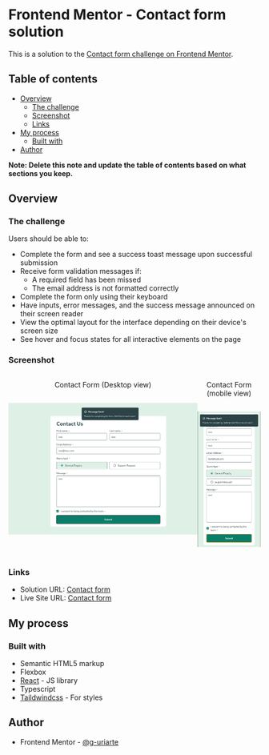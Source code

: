 # Frontend Mentor - Contact form solution

This is a solution to the [Contact form challenge on Frontend Mentor](https://www.frontendmentor.io/challenges/contact-form--G-hYlqKJj).

## Table of contents

- [Overview](#overview)
  - [The challenge](#the-challenge)
  - [Screenshot](#screenshot)
  - [Links](#links)
- [My process](#my-process)
  - [Built with](#built-with)
- [Author](#author)

**Note: Delete this note and update the table of contents based on what sections you keep.**

## Overview

### The challenge

Users should be able to:

- Complete the form and see a success toast message upon successful submission
- Receive form validation messages if:
  - A required field has been missed
  - The email address is not formatted correctly
- Complete the form only using their keyboard
- Have inputs, error messages, and the success message announced on their screen reader
- View the optimal layout for the interface depending on their device's screen size
- See hover and focus states for all interactive elements on the page

### Screenshot

<div style="display: flex;">
<div style="display: flex; flex: 3; flex-direction: column">
  <p align="center">Contact Form (Desktop view)</p>
  <p align="center">
    <img src="./screenshots/screenshot_desktop.png" />
  </p>
</div>
<div style="display: flex; flex: 1; flex-direction: column">
  <p align="center" >Contact Form (mobile view)</p>
  <p align="center">
    <img src="./screenshots/screenshot_mobile.png" />
  </p>
</div>
</div>

### Links

- Solution URL: [Contact form](https://g-uriarte.github.io/fm-contact-form/)
- Live Site URL: [Contact form](https://g-uriarte.github.io/fm-contact-form/)

## My process

### Built with

- Semantic HTML5 markup
- Flexbox
- [React](https://reactjs.org/) - JS library
- Typescript
- [Taildwindcss](https://tailwindcss.com/) - For styles

## Author

- Frontend Mentor - [@g-uriarte](https://www.frontendmentor.io/profile/g-uriarte)